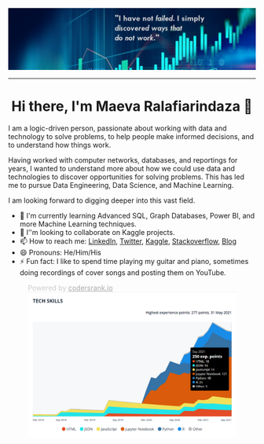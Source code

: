 <!-- Banner picture -->
<img src="images/banner.jfif">

---
<h1 style="text-align: center;"> Hi there, I'm Maeva Ralafiarindaza 👋</h1>

I am a logic-driven person, passionate about working with data and technology to solve problems, to help people make informed decisions, and to understand how things work.

Having worked with computer networks, databases, and reportings for years, I wanted to understand more about how we could use data and technologies to discover opportunities for solving problems. This has led me to pursue Data Engineering, Data Science, and Machine Learning.

I am looking forward to digging deeper into this vast field.

- 🌱 I'm currently learning Advanced SQL, Graph Databases, Power BI, and more Machine Learning techniques.
- 👯 I’'m looking to collaborate on Kaggle projects.
- 📫 How to reach me: [LinkedIn](https://www.linkedin.com/in/maevaralafiarindaza), [Twitter](https://twitter.com/maevaralafi), [Kaggle](https://www.kaggle.com/maevaralafi), [Stackoverflow](https://stackexchange.com/users/9569098/maevadevs), [Blog](http://maevadevs.github.io)
- 😄 Pronouns: He/Him/His
- ⚡ Fun fact: I like to spend time playing my guitar and piano, sometimes doing recordings of cover songs and posting them on YouTube.

<!-- Banner picture -->
<figure>
    <figcaption style="text-align: left; color: #ccc;">Powered by <a href="https://profile.codersrank.io/user/maevadevs" style="text-align: left; color: #aaa;">codersrank.io</a></figcaption>
    <a href="https://profile.codersrank.io/user/maevadevs"><img src="images/tech-skills.png"></a>
</figure>